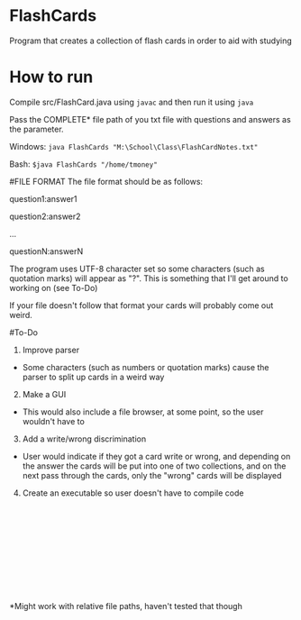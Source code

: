 # FlashCards
Program that creates a collection of flash cards in order to aid with studying

# How to run
Compile src/FlashCard.java using `javac` and then run it using `java`

Pass the COMPLETE* file path of you txt file with questions and answers as the parameter. 

Windows:  `java FlashCards "M:\School\Class\FlashCardNotes.txt"` 

Bash:     `$java FlashCards "/home/tmoney"`

#FILE FORMAT
The file format should be as follows:

question1:answer1

question2:answer2

...

questionN:answerN

The program uses UTF-8 character set so some characters (such as quotation marks) will appear as "?". This is something that I'll get around to working on (see To-Do)

If your file doesn't follow that format your cards will probably come out weird.




#To-Do
1. Improve parser  
  * Some characters (such as numbers or quotation marks) cause the parser to split up cards in a weird way
2. Make a GUI  
  * This would also include a file browser, at some point, so the user wouldn't have to 
3. Add a write/wrong discrimination  
  * User would indicate if they got a card write or wrong, and depending on the answer the cards will be put into one of two collections, and on the next pass through the cards, only the "wrong" cards will be displayed
4. Create an executable so user doesn't have to compile code
<br/>
<br/>
<br/>
<br/>
<br/>
<br/>  
<br/>
<br/>
<br/>
<br/>
*Might work with relative file paths, haven't tested that though
